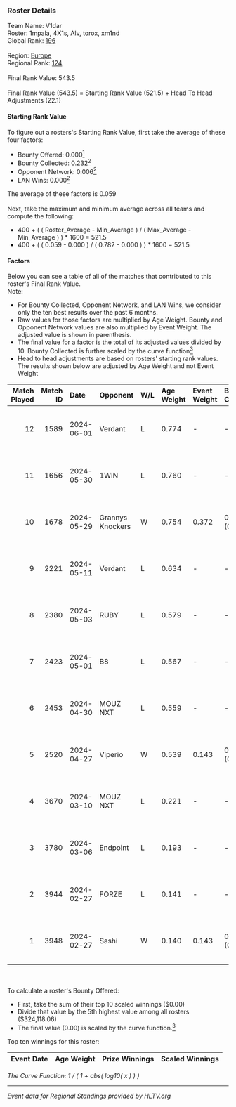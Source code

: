### Roster Details<br />
Team Name: V1dar<br />
Roster: 1mpala, 4X1s, Alv, torox, xm1nd<br />
Global Rank: [196](../standings_global.md)<br />
<br />
Region: [Europe]( ../standings_europe.md)<br />
Regional Rank: [124]( ../standings_europe.md)<br />
<br />
Final Rank Value:  543.5<br />
<br />
Final Rank Value (543.5) = Starting Rank Value (521.5) + Head To Head Adjustments (22.1)<br />

#### Starting Rank Value<br />
To figure out a rosters's Starting Rank Value, first take the average of these four factors:<br />
- Bounty Offered: 0.000[<sup>1</sup>](#table2)
- Bounty Collected: 0.232[<sup>2</sup>](#table1)
- Opponent Network: 0.006[<sup>2</sup>](#table1)
- LAN Wins: 0.000[<sup>2</sup>](#table1)

The average of these factors is 0.059<br />
<br />
Next, take the maximum and minimum average across all teams and compute the following:<br />
- 400 + ( ( Roster_Average - Min_Average ) / ( Max_Average - Min_Average ) ) * 1600 = 521.5
- 400 + ( ( 0.059 - 0.000 ) / ( 0.782 - 0.000 ) ) * 1600 = 521.5


#### Factors<br />
Below you can see a table of all of the matches that contributed to this roster's Final Rank Value.<br />
Note:<br />

- For Bounty Collected, Opponent Network, and LAN Wins, we consider only the ten best results over the past 6 months.
- Raw values for those factors are multiplied by Age Weight. Bounty and Opponent Network values are also multiplied by Event Weight. The adjusted value is shown in parenthesis.
- The final value for a factor is the total of its adjusted values divided by 10. Bounty Collected is further scaled by the curve function[<sup>3</sup>](#curveFunction)
- Head to head adjustments are based on rosters' starting rank values. The results shown below are adjusted by Age Weight and not Event Weight
<span id="table1"></span><br />


| Match Played | Match ID | Date       | Opponent         | W/L | Age Weight | Event Weight | Bounty Collected | Opponent Network | LAN Wins  | H2H Adj. | Roster                          |
| -: | -: | :- | :- | :- | :- | :- | :- | :- | :- | -: | :- |
|           12 |     1589 | 2024-06-01 | Verdant          | L   | 0.774      | -            | -                | -                | -         |    -2.90 | 1mpala, 4X1s, Alv, torox, xm1nd |
|           11 |     1656 | 2024-05-30 | 1WIN             | L   | 0.760      | -            | -                | -                | -         |    -1.60 | 1mpala, 4X1s, Alv, torox, xm1nd |
|           10 |     1678 | 2024-05-29 | Grannys Knockers | W   | 0.754      | 0.372        | 0.004 (0.001)    | 0.130 (0.036)    | 0 (0.000) |    18.93 | 1mpala, 4X1s, Alv, torox, xm1nd |
|            9 |     2221 | 2024-05-11 | Verdant          | L   | 0.634      | -            | -                | -                | -         |    -1.89 | 1mpala, 4X1s, Alv, torox, xm1nd |
|            8 |     2380 | 2024-05-03 | RUBY             | L   | 0.579      | -            | -                | -                | -         |    -1.91 | 1mpala, 4X1s, Alv, torox, xm1nd |
|            7 |     2423 | 2024-05-01 | B8               | L   | 0.567      | -            | -                | -                | -         |    -0.98 | 1mpala, 4X1s, Alv, torox, xm1nd |
|            6 |     2453 | 2024-04-30 | MOUZ NXT         | L   | 0.559      | -            | -                | -                | -         |    -1.00 | 1mpala, 4X1s, Alv, torox, xm1nd |
|            5 |     2520 | 2024-04-27 | Viperio          | W   | 0.539      | 0.143        | 0.001 (0.000)    | 0.037 (0.003)    | 0 (0.000) |    10.73 | 1mpala, 4X1s, Alv, torox, xm1nd |
|            4 |     3670 | 2024-03-10 | MOUZ NXT         | L   | 0.221      | -            | -                | -                | -         |    -0.36 | 1mpala, 4X1s, Alv, lom1k, torox |
|            3 |     3780 | 2024-03-06 | Endpoint         | L   | 0.193      | -            | -                | -                | -         |    -0.71 | 1mpala, 4X1s, Alv, lom1k, torox |
|            2 |     3944 | 2024-02-27 | FORZE            | L   | 0.141      | -            | -                | -                | -         |    -0.52 | 1mpala, 4X1s, Alv, lom1k, torox |
|            1 |     3948 | 2024-02-27 | Sashi            | W   | 0.140      | 0.143        | 0.184 (0.004)    | 0.962 (0.019)    | 0 (0.000) |     4.30 | 1mpala, 4X1s, Alv, lom1k, torox |

<br />
<span id="table2"></span><br />
To calculate a roster's Bounty Offered:<br />

- First, take the sum of their top 10 scaled winnings ($0.00)
- Divide that value by the 5th highest value among all rosters ($324,118.06)
- The final value (0.00) is scaled by the curve function.[<sup>3</sup>](#curveFunction)

Top ten winnings for this roster:<br />

| Event Date | Age Weight | Prize Winnings | Scaled Winnings |
| :- | -: | :- | :- |


<span id="curveFunction"></span>_The Curve Function: 1 / ( 1 + abs( log10( x ) ) )_<br />

---
_Event data for Regional Standings provided by HLTV.org_<br />
